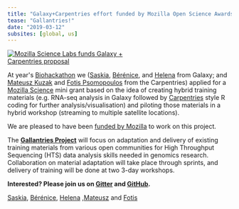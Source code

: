 ```yaml
---
title: "Galaxy+Carpentries effort funded by Mozilla Open Science Awards"
tease: "Gallantries!"
date: "2019-03-12"
subsites: [global, us]
---
```


[<img class="float-right" style="max-width: 300px" src="/images/logos/mozilla-science-lab-logo.png" alt="Mozilla Science Labs funds Galaxy + Carpentries proposal" />](https://medium.com/read-write-participate/meet-mozillas-latest-open-science-awardees-cfa45348e5d5#7d0f)

At year's [Biohackathon](http://bh2018paris.info/index.html) we ([Saskia](https://github.com/shiltemann), [Bérénice](https://github.com/bebatut), and [Helena](https://github.com/hexylena) from Galaxy; and [Mateusz Kuzak](https://github.com/mkuzak) and [Fotis Psomopoulos](https://github.com/fpsom) from the Carpentries) applied for a [Mozilla Science](https://science.mozilla.org/) mini grant based on the idea of creating hybrid training materials (e.g. RNA-seq analysis in Galaxy followed by [Carpentries](https://www.carpentries.org/) style R coding for further analysis/visualisation) and piloting those materials in a hybrid workshop (streaming to multiple satellite locations).

We are pleased to have been [funded by Mozilla](https://medium.com/read-write-participate/meet-mozillas-latest-open-science-awardees-cfa45348e5d5#7d0f) to work on this project.

The **[Gallantries Project](https://galaxy-carpentries.github.io/gallantries/)** will focus on adaptation and delivery of existing training materials from various open communities for High Throughput Sequencing (HTS) data analysis skills needed in genomics research. Collaboration on material adaptation will take place through sprints, and delivery of training will be done at two 3-day workshops.

**Interested? Please join us on [Gitter](https://gitter.im/galaxy-carpentries) and [GitHub](https://github.com/galaxy-carpentries).**

[Saskia](https://github.com/shiltemann), [Bérénice](https://github.com/bebatut), [Helena](https://github.com/hexylena) ,[Mateusz](https://github.com/mkuzak) and [Fotis](https://github.com/fpsom)
